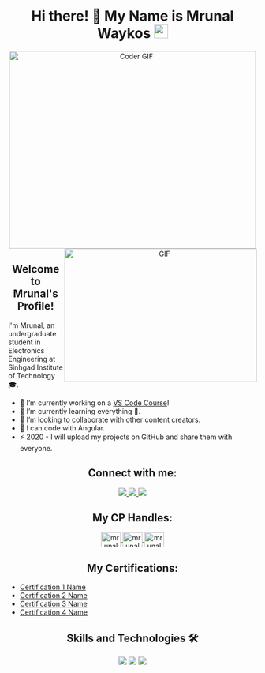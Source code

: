 <h1 align="center">Hi there! 🙋 My Name is Mrunal Waykos <img src="https://media.giphy.com/media/hvRJCLFzcasrR4ia7z/giphy.gif" width="28"></h1>

<p align="center">
  <img src="https://media.giphy.com/media/SWoSkN6DxTszqIKEqv/giphy.gif" alt="Coder GIF" width="500" height="400">
  <img align="right" alt="GIF" src="https://github.com/anproghub/anproghub/blob/master/gif.gif?raw=true" width="390" height="270" />
</p>

<h2 align="center">Welcome to Mrunal's Profile!</h2>

I'm Mrunal, an undergraduate student in Electronics Engineering at Sinhgad Institute of Technology 🎓.

- 🔭 I’m currently working on a [VS Code Course][website]!
- 🌱 I’m currently learning everything 🤣.
- 👯 I’m looking to collaborate with other content creators.
- 🥅 I can code with Angular.
- ⚡ 2020 - I will upload my projects on GitHub and share them with everyone.

<h2 align="center">Connect with me:</h2>

<p align="center">
  <a href="https://instagram.com/mr.ykos________?igshid=Y2M0YTlkZGNmOQ==">
    <img src="https://img.shields.io/badge/Instagram-%23E4405F.svg?&style=flat-square&logo=instagram&logoColor=white">
  </a>
  <a href="https://instagram.com/tech_geniushub?igshid=MzNlNGNkZWQ4Mg==">
    <img src="https://img.shields.io/badge/Instagram-%23E4405F.svg?&style=flat-square&logo=instagram&logoColor=white">
  </a>
  <a href="channel/UCgxPVGIvFsEc9VDNamZHCeA">
    <img src="https://img.shields.io/badge/Youtube-%ff0000.svg?&style=flat-triangle&logo=youtube&logoColor=white">
  </a>
</p>

<h2 align="center">My CP Handles:</h2>

<p align="center">
  <a href="https://www.hackerearth.com/@mrunalwaykos15" target="blank">
    <img align="center" src="https://raw.githubusercontent.com/rahuldkjain/github-profile-readme-generator/src/images/icons/Social/hackerearth.svg" alt="mrunalwaykos" height="30" width="40" />
  </a>
  <a href="https://trailblazer.me/id/mrunalwaykos" target="blank">
    <img align="center" src="https://raw.githubusercontent.com/rahuldkjain/github-profile-readme-generator/src/images/icons/Social/trailblazer.me.svg" alt="mrunalwaykos" height="30" width="40" />
  </a>
  <a href="https://www.kaggle.com/munnareview" target="blank">
    <img align="center" src="https://raw.githubusercontent.com/rahuldkjain/github-profile-readme-generator/src/images/icons/Social/kaggle.svg" alt="mrunalwaykos" height="30" width="40" />
  </a>
</p>

<h2 align="center">My Certifications:</h2>

- [Certification 1 Name](https://www.freecodecamp.org/certification/Mykos/front-end-development-libraries/n)
- [Certification 2 Name](https://www.freecodecamp.org/certification/Mykos/responsive-web-design)
- [Certification 3 Name](https://www.freecodecamp.org/certification/Mykos/javascript-algorithms-and-data-structures)
- [Certification 4 Name](https://www.freecodecamp.org/certification/Mykos/machine-learning-with-python-v7)

<h2 align="center">Skills and Technologies 🛠️</h2>

<p align="center">
  <img src="https://img.shields.io/badge/Assembly%20-%23525252.svg?logo=mega&logoColor=white">
  <img src="https://img.shields.io/badge/Python%20-%233776AB.svg?logo=python&logoColor=white">
  <img src="https://img.shields.io/badge/Angular%20-%23DD0031.svg?logo=angular&logoColor=white">
</p>

[website]: https://www.youtube.com/watch?v=dQw4w9WgXcQ
